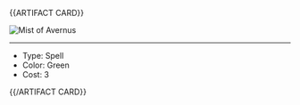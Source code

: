<!-- ======================================

How to Contribute: https://ggs.wiki/r/howto

Artifact-specific info: https://github.com/GGS-ORG/artifact/blob/master/README.md

====================================== -->


{{ARTIFACT CARD}}

<!-- Card image goes here. -->

![Mist of Avernus](https://i.imgur.com/1Itfzqm.jpg)

---

<!-- Card description goes here. -->

* Type: Spell
* Color: Green
* Cost: 3

{{/ARTIFACT CARD}}
